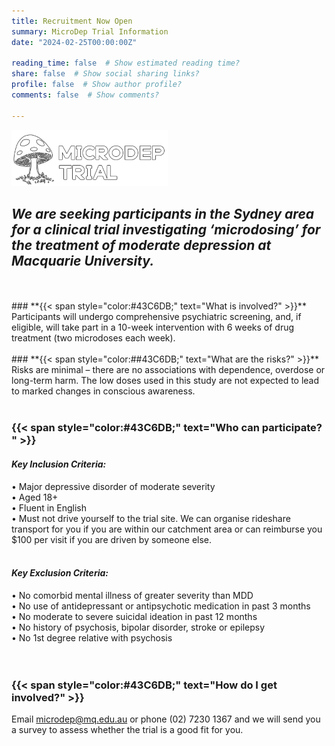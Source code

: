 ```yaml
---
title: Recruitment Now Open
summary: MicroDep Trial Information
date: "2024-02-25T00:00:00Z"

reading_time: false  # Show estimated reading time?
share: false  # Show social sharing links?
profile: false  # Show author profile?
comments: false  # Show comments?

---
```


![MicroDep](microdep_logo.png)

## **_We are seeking participants in the Sydney area for a clinical trial investigating ‘microdosing’ for the treatment of moderate depression at Macquarie University._**

<br />
<br />
### **{{< span style="color:#43C6DB;" text="What is involved?" >}}**  
Participants will undergo comprehensive psychiatric screening, and, if eligible, will take part in a 10-week intervention with 6 weeks of drug treatment (two microdoses each week).   
<br />
<br />
### **{{< span style="color:##43C6DB;" text="What are the risks?" >}}**  
Risks are minimal – there are no associations with dependence, overdose or long-term harm.   
The low doses used in this study are not expected to lead to marked changes in conscious awareness.  
<br />
<br />

### **{{< span style="color:#43C6DB;" text="Who can participate?  " >}}**  
#### _Key Inclusion Criteria:_  
•	Major depressive disorder of moderate severity  
•	Aged 18+  
•	Fluent in English  
•	Must not drive yourself to the trial site. We can organise rideshare transport for you if you are within our catchment area or can reimburse you $100 per visit if you are driven by someone else.  
<br />
#### _Key Exclusion Criteria:_  
•	No comorbid mental illness of greater severity than MDD  
•	No use of antidepressant or antipsychotic medication in past 3 months  
•	No moderate to severe suicidal ideation in past 12 months  
•	No history of psychosis, bipolar disorder, stroke or epilepsy  
•	No 1st degree relative with psychosis   
<br />
<br />
### **{{< span style="color:#43C6DB;" text="How do I get involved?" >}}**  
Email microdep@mq.edu.au or phone (02) 7230 1367 and we will send you a survey to assess whether the trial is a good fit for you. 
